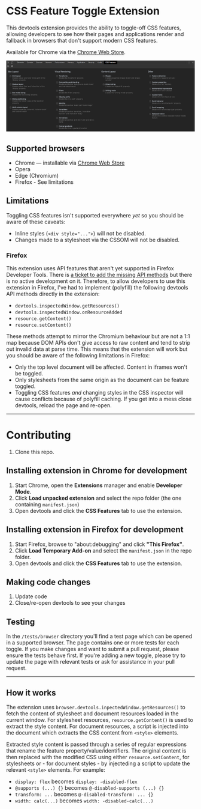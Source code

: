 # CSS Feature Toggle Extension

This devtools extension provides the ability to toggle-off CSS features, allowing developers to see how their pages and applications render and fallback in browsers that don't support modern CSS features.

Available for Chrome via the [Chrome Web Store](https://chrome.google.com/webstore/detail/css-feature-toggles/aeinmfddnniiloadoappmdnffcbffnjg).

![Screengrab of the CSS Feature Toggle extension](screengrab.png)

## Supported browsers

* Chrome — installable via [Chrome Web Store](https://chrome.google.com/webstore/detail/css-feature-toggles/aeinmfddnniiloadoappmdnffcbffnjg)
* Opera
* Edge (Chromium)
* Firefox - See limitations


## Limitations

Toggling CSS features isn't supported everywhere *yet* so you should be aware of these caveats:

* Inline styles (`<div style="...">`) will not be disabled.
* Changes made to a stylesheet via the CSSOM will not be disabled.

### Firefox

This extension uses API features that aren't yet supported in Firefox Developer Tools. There is [a ticket to add the missing API methods](https://bugzilla.mozilla.org/show_bug.cgi?id=1361121) but there is no active development on it. Therefore, to allow developers to use this extension in Firefox, I've had to implement (polyfill) the following devtools API methods directly in the extension:

  * `devtools.inspectedWindow.getResources()`
  * `devtools.inspectedWindow.onResourceAdded`
  * `resource.getContent()`
  * `resource.setContent()`

These methods attempt to mirror the Chromium behaviour but are not a 1:1 map because DOM APIs don't give access to raw content and tend to strip out invalid data at parse time. This means that the extension will work but you should be aware of the following limitations in Firefox:

  * Only the top level document will be affected. Content in iframes won't be toggled.
  * Only stylesheets from the same origin as the document can be feature toggled.
  * Toggling CSS features _and_ changing styles in the CSS inspector will cause conflicts because of polyfill caching. If you get into a mess close devtools, reload the page and re-open.

---

# Contributing

1. Clone this repo.

## Installing extension in Chrome for development

1. Start Chrome, open the **Extensions** manager and enable **Developer Mode**.
2. Click **Load unpacked extension** and select the repo folder (the one containing `manifest.json`)
3. Open devtools and click the **CSS Features** tab to use the extension.

## Installing extension in Firefox for development

1. Start Firefox, browse to "about:debugging" and click **"This Firefox"**.
2. Click **Load Temporary Add-on** and select the `manifest.json` in the repo folder.
3. Open devtools and click the **CSS Features** tab to use the extension.


## Making code changes

1. Update code
2. Close/re-open devtools to see your changes

## Testing

In the `/tests/browser` directory you'll find a test page which can be opened in a supported browser. The page contains one or more tests for each toggle. If you make changes and want to submit a pull request, please ensure the tests behave first. If you're adding a new toggle, please try to update the page with relevant tests or ask for assistance in your pull request.

---

## How it works

The extension uses `browser.devtools.inpectedWindow.getResources()` to fetch the content of stylesheet and document resources loaded in the current window. For stylesheet resources, `resource.getContent()` is used to extract the style content. For document resources, a script is injected into the document which extracts the CSS content from `<style>` elements.

Extracted style content is passed through a series of regular expressions that rename the feature property/value/identifiers. The original content is then replaced with the modified CSS using either `resource.setContent`, for stylesheets or - for document styles - by injecteding a script to update the relevant `<style>` elements. For example:

* `display: flex` becomes `display: -disabled-flex`
* `@supports (...) {}` becomes `@-disabled-supports (...) {}`
* `transform: ...` becomes `@-disabled-transform: ... {}`
* `width: calc(...)` becomes `width: -disabled-calc(...)`
